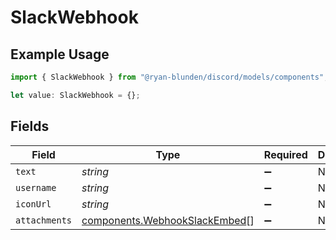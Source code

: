 # SlackWebhook

## Example Usage

```typescript
import { SlackWebhook } from "@ryan-blunden/discord/models/components";

let value: SlackWebhook = {};
```

## Fields

| Field                                                                          | Type                                                                           | Required                                                                       | Description                                                                    |
| ------------------------------------------------------------------------------ | ------------------------------------------------------------------------------ | ------------------------------------------------------------------------------ | ------------------------------------------------------------------------------ |
| `text`                                                                         | *string*                                                                       | :heavy_minus_sign:                                                             | N/A                                                                            |
| `username`                                                                     | *string*                                                                       | :heavy_minus_sign:                                                             | N/A                                                                            |
| `iconUrl`                                                                      | *string*                                                                       | :heavy_minus_sign:                                                             | N/A                                                                            |
| `attachments`                                                                  | [components.WebhookSlackEmbed](../../models/components/webhookslackembed.md)[] | :heavy_minus_sign:                                                             | N/A                                                                            |